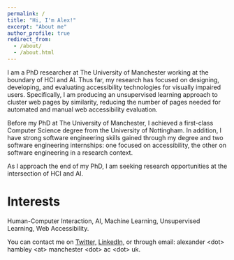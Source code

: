 ```yaml
---
permalink: /
title: "Hi, I'm Alex!"
excerpt: "About me"
author_profile: true
redirect_from: 
  - /about/
  - /about.html
---
```


I am a PhD researcher at The University of Manchester working at the boundary of HCI and AI. Thus far, my research has focused on designing, developing, and evaluating accessibility technologies for visually impaired users. Specifically, I am producing an unsupervised learning approach to cluster web pages by similarity, reducing the number of pages needed for automated and manual web accessibility evaluation. 

Before my PhD at The University of Manchester, I achieved a first-class Computer Science degree from the University of Nottingham. In addition, I have strong software engineering skills gained through my degree and two software engineering internships: one focused on accessibility, the other on software engineering in a research context.

As I approach the end of my PhD, I am seeking research opportunities at the intersection of HCI and AI.

Interests
======
Human-Computer Interaction, AI, Machine Learning, Unsupervised Learning, Web Accessibility.

You can contact me on <a href="https://twitter.com/alexhambley1" target="_blank">Twitter,</a> <a href="https://www.linkedin.com/in/alexanderhambley/" target="_blank">LinkedIn,</a> or through email: alexander &lt;dot&gt; hambley &lt;at&gt; manchester &lt;dot&gt; ac &lt;dot&gt; uk.